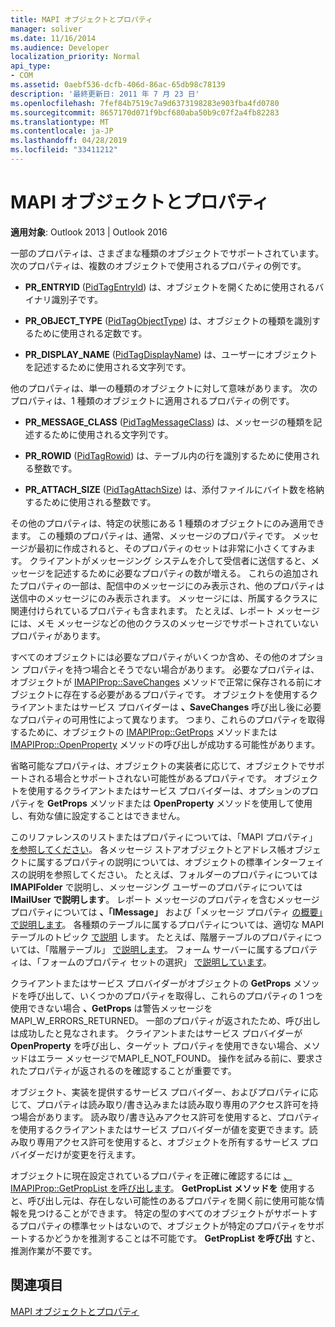 ```yaml
---
title: MAPI オブジェクトとプロパティ
manager: soliver
ms.date: 11/16/2014
ms.audience: Developer
localization_priority: Normal
api_type:
- COM
ms.assetid: 0aebf536-dcfb-406d-86ac-65db98c78139
description: '最終更新日: 2011 年 7 月 23 日'
ms.openlocfilehash: 7fef84b7519c7a9d6373198283e903fba4fd0780
ms.sourcegitcommit: 8657170d071f9bcf680aba50b9c07f2a4fb82283
ms.translationtype: MT
ms.contentlocale: ja-JP
ms.lasthandoff: 04/28/2019
ms.locfileid: "33411212"
---
```

# <a name="mapi-objects-and-properties"></a>MAPI オブジェクトとプロパティ

  
  
**適用対象**: Outlook 2013 | Outlook 2016 
  
一部のプロパティは、さまざまな種類のオブジェクトでサポートされています。 次のプロパティは、複数のオブジェクトで使用されるプロパティの例です。
  
- **PR_ENTRYID** ([PidTagEntryId](pidtagentryid-canonical-property.md)) は、オブジェクトを開くために使用されるバイナリ識別子です。
    
- **PR_OBJECT_TYPE** ([PidTagObjectType](pidtagobjecttype-canonical-property.md)) は、オブジェクトの種類を識別するために使用される定数です。
    
- **PR_DISPLAY_NAME** ([PidTagDisplayName](pidtagdisplayname-canonical-property.md)) は、ユーザーにオブジェクトを記述するために使用される文字列です。
    
他のプロパティは、単一の種類のオブジェクトに対して意味があります。 次のプロパティは、1 種類のオブジェクトに適用されるプロパティの例です。
  
- **PR_MESSAGE_CLASS** ([PidTagMessageClass](pidtagmessageclass-canonical-property.md)) は、メッセージの種類を記述するために使用される文字列です。
    
- **PR_ROWID** ([PidTagRowid](pidtagrowid-canonical-property.md)) は、テーブル内の行を識別するために使用される整数です。
    
- **PR_ATTACH_SIZE** ([PidTagAttachSize](pidtagattachsize-canonical-property.md)) は、添付ファイルにバイト数を格納するために使用される整数です。
    
その他のプロパティは、特定の状態にある 1 種類のオブジェクトにのみ適用できます。 この種類のプロパティは、通常、メッセージのプロパティです。 メッセージが最初に作成されると、そのプロパティのセットは非常に小さくてすみます。 クライアントがメッセージング システムを介して受信者に送信すると、メッセージを記述するために必要なプロパティの数が増える。 これらの追加されたプロパティの一部は、配信中のメッセージにのみ表示され、他のプロパティは送信中のメッセージにのみ表示されます。 メッセージには、所属するクラスに関連付けられているプロパティも含まれます。 たとえば、レポート メッセージには、メモ メッセージなどの他のクラスのメッセージでサポートされていないプロパティがあります。 
  
すべてのオブジェクトには必要なプロパティがいくつか含め、その他のオプション プロパティを持つ場合とそうでない場合があります。 必要なプロパティは、オブジェクトが [IMAPIProp::SaveChanges](imapiprop-savechanges.md) メソッドで正常に保存される前にオブジェクトに存在する必要があるプロパティです。 オブジェクトを使用するクライアントまたはサービス プロバイダーは **、SaveChanges** 呼び出し後に必要なプロパティの可用性によって異なります。 つまり、これらのプロパティを取得するために、オブジェクトの [IMAPIProp::GetProps](imapiprop-getprops.md) メソッドまたは [IMAPIProp::OpenProperty](imapiprop-openproperty.md) メソッドの呼び出しが成功する可能性があります。 
  
省略可能なプロパティは、オブジェクトの実装者に応じて、オブジェクトでサポートされる場合とサポートされない可能性があるプロパティです。 オブジェクトを使用するクライアントまたはサービス プロバイダーは、オプションのプロパティを **GetProps** メソッドまたは **OpenProperty** メソッドを使用して使用し、有効な値に設定することはできません。 
  
このリファレンスのリストまたはプロパティについては、「MAPI プロパティ」 [を参照してください](mapi-properties.md)。 各メッセージ ストアオブジェクトとアドレス帳オブジェクトに属するプロパティの説明については、オブジェクトの標準インターフェイスの説明を参照してください。 たとえば、フォルダーのプロパティについては **IMAPIFolder** で説明し、メッセージング ユーザーのプロパティについては **IMailUser で説明します**。 レポート メッセージのプロパティを含むメッセージ プロパティについては **、「IMessage」** および「メッセージ プロパティ [の概要」で説明します](message-properties-overview.md)。 各種類のテーブルに属するプロパティについては、適切な MAPI テーブルのトピック [で説明](mapi-tables.md) します。 たとえば、階層テーブルのプロパティについては、「階層テーブル」 [で説明します](hierarchy-tables.md)。 フォーム サーバーに属するプロパティは、「フォームのプロパティ セットの選択」 [で説明しています](choosing-a-form-s-property-set.md)。
  
クライアントまたはサービス プロバイダーがオブジェクトの **GetProps** メソッドを呼び出して、いくつかのプロパティを取得し、これらのプロパティの 1 つを使用できない場合 **、GetProps** は警告メッセージをMAPI_W_ERRORS_RETURNED。 一部のプロパティが返されたため、呼び出しは成功したと見なされます。 クライアントまたはサービス プロバイダーが **OpenProperty** を呼び出し、ターゲット プロパティを使用できない場合、メソッドはエラー メッセージでMAPI_E_NOT_FOUND。 操作を試みる前に、要求されたプロパティが返されるのを確認することが重要です。 
  
オブジェクト、実装を提供するサービス プロバイダー、およびプロパティに応じて、プロパティは読み取り/書き込みまたは読み取り専用のアクセス許可を持つ場合があります。 読み取り/書き込みアクセス許可を使用すると、プロパティを使用するクライアントまたはサービス プロバイダーが値を変更できます。読み取り専用アクセス許可を使用すると、オブジェクトを所有するサービス プロバイダーだけが変更を行えます。 
  
オブジェクトに現在設定されているプロパティを正確に確認するには [、IMAPIProp::GetPropList を呼び出します](imapiprop-getproplist.md)。 **GetPropList メソッドを** 使用すると、呼び出し元は、存在しない可能性のあるプロパティを開く前に使用可能な情報を見つけることができます。 特定の型のすべてのオブジェクトがサポートするプロパティの標準セットはないので、オブジェクトが特定のプロパティをサポートするかどうかを推測することは不可能です。 **GetPropList を呼び出** すと、推測作業が不要です。 
  
## <a name="see-also"></a>関連項目



[MAPI オブジェクトとプロパティ](mapi-objects-and-properties.md)

